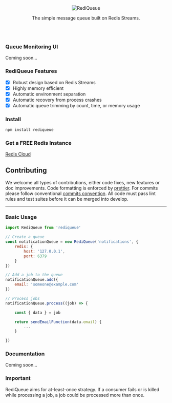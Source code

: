<div align="center">
    <img src="https://skyf4ll.nyc3.cdn.digitaloceanspaces.com/npm/rediQueue.png" alt="RediQueue" />
    <br/>
    <p>
        The simple message queue built on Redis Streams.
    </p>
    <br/>
    <br/>
</div>

### Queue Monitoring UI

Coming soon...

### RediQueue Features

- [x] Robust design based on Redis Streams
- [x] Highly memory efficient
- [x] Automatic environment separation
- [x] Automatic recovery from process crashes
- [x] Automatic queue trimming by count, time, or memory usage 

### Install

```bash
npm install rediqueue
```

### Get a FREE Redis Instance

[Redis Cloud](https://redislabs.com/redis-enterprise-cloud/overview/)

## Contributing

We welcome all types of contributions, either code fixes, new features or doc improvements.
Code formatting is enforced by [prettier](https://prettier.io/).
For commits please follow conventional [commits convention](https://www.conventionalcommits.org/en/v1.0.0-beta.2/).
All code must pass lint rules and test suites before it can be merged into develop.

---

### Basic Usage

```js
import RediQueue from 'rediqueue'

// Create a queue
const notificationQueue = new RediQueue('notifications', { 
    redis: {
        host: '127.0.0.1',
        port: 6379
    }
})

// Add a job to the queue
notificationQueue.add({
    email: 'someone@example.com'
})

// Process jobs
notificationQueue.process((job) => {

    const { data } = job

    return sendEmailFunction(data.email) {
        ...
    }

})
```

### Documentation

Coming soon...

### Important

RediQueue aims for at-least-once strategy. If a consumer fails or is killed while processing a job, a job could be processed more than once.